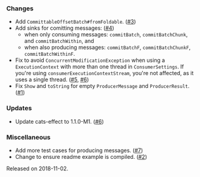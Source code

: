 ### Changes
- Add `CommittableOffsetBatch#fromFoldable`.  ([#3][#3])
- Add sinks for comitting messages: ([#4][#4])
  - when only consuming messages: `commitBatch`, `commitBatchChunk`, and `commitBatchWithin`, and
  - when also producing messages: `commitBatchF`, `commitBatchChunkF`, `commitBatchWithinF`.
- Fix to avoid `ConcurrentModificationException` when using a `ExecutionContext` with more than one thread in `ConsumerSettings`. If you're using `consumerExecutionContextStream`, you're not affected, as it uses a single thread. ([#5][#5], [#6][#6])
- Fix `Show` and `toString` for empty `ProducerMessage` and `ProducerResult`. ([#1][#1])

### Updates
- Update cats-effect to 1.1.0-M1. ([#6][#6])

### Miscellaneous
- Add more test cases for producing messages. ([#7][#7])
- Change to ensure readme example is compiled. ([#2][#2])

Released on 2018-11-02.

[#1]: https://github.com/ovotech/fs2-kafka/pull/1
[#2]: https://github.com/ovotech/fs2-kafka/pull/2
[#3]: https://github.com/ovotech/fs2-kafka/pull/3
[#4]: https://github.com/ovotech/fs2-kafka/pull/4
[#5]: https://github.com/ovotech/fs2-kafka/pull/5
[#6]: https://github.com/ovotech/fs2-kafka/pull/6
[#7]: https://github.com/ovotech/fs2-kafka/pull/7
